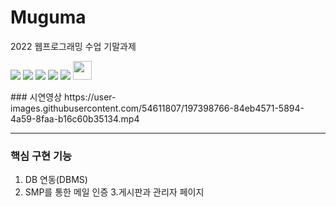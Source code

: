 # Muguma
2022 웹프로그래밍 수업 기말과제 
<p>
<img src="https://img.shields.io/badge/Apache Tomcat-F8DC75?style=flat-square&logo=Apache Tomcat&logoColor=black"/>
<img src="https://img.shields.io/badge/JavaScript-F7DF1E?style=flat-square&logo=JavaScript&logoColor=black"/> <img src="https://img.shields.io/badge/HTML5-E34F26?style=flat-square&logo=HTML5&logoColor=black"/> <img src="https://img.shields.io/badge/CSS3-1572B6?style=flat-square&logo=CSS3&logoColor=white"/> <img src="https://img.shields.io/badge/MySQL-4479A1?style=flat-square&logo=MySQL&logoColor=white"/> <img src="https://cdn-icons-png.flaticon.com/512/28/28968.png" width="30px" height="30px"/> 

<p> 
### 시연영상
https://user-images.githubusercontent.com/54611807/197398766-84eb4571-5894-4a59-8faa-b16c60b35134.mp4

<hr>

### 핵심 구현 기능
1. DB 연동(DBMS) 
2. SMP를 통한 메일 인증 
3.게시판과 관리자 페이지





